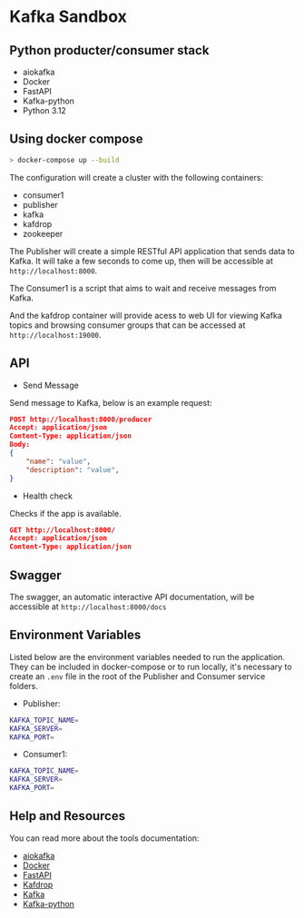# Kafka Sandbox

## Python producter/consumer stack

- aiokafka
- Docker
- FastAPI
- Kafka-python
- Python 3.12

## Using docker compose

```bash
> docker-compose up --build
```

The configuration will create a cluster with the following containers:

- consumer1
- publisher
- kafka
- kafdrop
- zookeeper

The Publisher will create a simple RESTful API application that sends data to Kafka. It will take a few seconds to come up, then will be accessible at `http://localhost:8000`.

The Consumer1 is a script that aims to wait and receive messages from Kafka.

And the kafdrop container will provide acess to web UI for viewing Kafka topics and browsing consumer groups that can be accessed at `http://localhost:19000`.

## API

- Send Message
  
Send message to Kafka, below is an example request:

```json
POST http://localhost:8000/producer
Accept: application/json
Content-Type: application/json
Body:
{
    "name": "value",
    "description": "value",
}
```

- Health check
  
Checks if the app is available.

```json
GET http://localhost:8000/
Accept: application/json
Content-Type: application/json
```

## Swagger

The swagger, an automatic interactive API documentation, will be accessible at `http://localhost:8000/docs`

## Environment Variables

Listed below are the environment variables needed to run the application. They can be included in docker-compose or to run locally, it's necessary to create an `.env` file in the root of the Publisher and Consumer service folders.

- Publisher:

```bash
KAFKA_TOPIC_NAME=
KAFKA_SERVER=
KAFKA_PORT=
```

- Consumer1:

```bash
KAFKA_TOPIC_NAME=
KAFKA_SERVER=
KAFKA_PORT=
```

## Help and Resources

You can read more about the tools documentation:

- [aiokafka](https://aiokafka.readthedocs.io/en/stable/ka)
- [Docker](https://docs.docker.com/get-started/overview/)
- [FastAPI](https://fastapi.tiangolo.com)
- [Kafdrop](https://github.com/obsidiandynamics/kafdrop)
- [Kafka](https://kafka.apache.org)
- [Kafka-python](https://kafka-python.readthedocs.io/en/master/)
